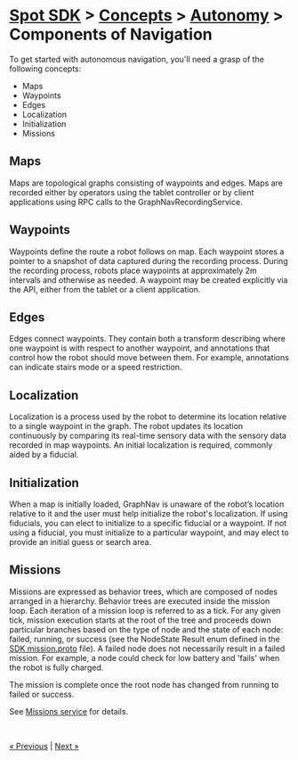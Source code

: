 <!--
Copyright (c) 2020 Boston Dynamics, Inc.  All rights reserved.

Downloading, reproducing, distributing or otherwise using the SDK Software
is subject to the terms and conditions of the Boston Dynamics Software
Development Kit License (20191101-BDSDK-SL).
-->

# [Spot SDK](../../../README.md) > [Concepts](../README.md) > [Autonomy](README.md) > <br/> Components of Navigation

To get started with autonomous navigation, you'll need a grasp of the following concepts:


*   Maps
*   Waypoints
*   Edges
*   Localization
*   Initialization
*   Missions


## Maps


Maps are topological graphs consisting of waypoints and edges. Maps are recorded either by operators using the tablet controller or by client applications using RPC calls to the GraphNavRecordingService.


## Waypoints

Waypoints define the route a robot follows on map. Each waypoint stores a pointer to a snapshot of data captured during the recording process. During the recording process, robots place waypoints at approximately 2m intervals and otherwise as needed. A waypoint may be created explicitly via the API, either from the tablet or a client application.


## Edges

Edges connect waypoints. They contain both a transform describing where one waypoint is with respect to another waypoint, and annotations that control how the robot should move between them. For example, annotations can indicate stairs mode or a speed restriction.


## Localization

Localization is a process used by the robot to determine its location relative to a single waypoint in the graph. The robot updates its location continuously by comparing its real-time sensory data with the sensory data recorded in map waypoints. An initial localization is required, commonly aided by a fiducial.


## Initialization

When a map is initially loaded, GraphNav is unaware of the robot’s location relative to it and the user must help initialize the robot's localization. If using fiducials, you can elect to initialize to a specific fiducial or a waypoint. If not using a fiducial, you must initialize to a particular waypoint, and may elect to provide an initial guess or search area.



## Missions

Missions are expressed as behavior trees, which are composed of nodes arranged in a hierarchy. Behavior trees are executed inside the mission loop. Each iteration of a mission loop is referred to as a tick. For any given tick, mission execution starts at the root of the tree and proceeds down particular branches based on the type of node and the state of each node: failed, running, or success (see the NodeState Result enum defined in the [SDK mission.proto](../../../protos/bosdyn/api/mission/mission.proto) file). A failed node does not necessarily result in a failed mission. For example, a node could check for low battery and 'fails' when the robot is fully charged.

The mission is complete once the root node has changed from running to failed or success.


See [Missions service][missions] for details.


<br />

<a href="autonomous_navigation_code_examples.md" class="previous">&laquo; Previous</a>  |  <a href="typical_autonomous_navigation_use_case.md" class="next">Next &raquo;</a>

<!--- image and page reference link definitions --->
[autonomous-top]: Readme.md "Spot SDK: Autonomy, GraphNav, and Missions"
[code-examples]: autonomous_navigation_code_examples.md "Autonomous navigation code examples"
[components]: components_of_autonomous_navigation.md "Components of autonomous navigation"
[typical]: typical_autonomous_navigation_use_case.md "Typical autonomous navigation use cases"
[autonomous-services]: autonomous_navigation_services.md "Autonomous navigation services"
[service]: graphnav_service.md "GraphNav service"
[map-structure]: graphnav_map_structure.md "GraphNav map structure"
[initialization]: initialization.md "Initialization"
[localization]: localization.md "Localization"
[locomotion]: graphnav_and_robot_locomotion.md "GraphNav and robot locomotion"
[missions]: missions_service.md "Missions service"
[worldobject]: worldobject_service.md "WorldObject service"
